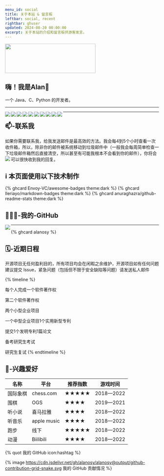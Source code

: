 ```yaml
---
menu_id: social
title: 关于本站 & 留言板
leftbar: social, recent
rightbar: ghuser
updated: 2024-08-20 00:00:00
excerpt: 关于本站的介绍和留言板供游客发言。
---
```


<img src="https://blog-alan.oss-cn-hangzhou.aliyuncs.com/hexo_blog/hello-alan.png" width = "296.23" height = "96" />


## 嗨！我是Alan👋

一个 Java、C、Python 的开发者。

------



 <img align=left src="https://img.shields.io/badge/iOS-000000?style=for-the-badge&logo=ios&logoColor=white"><img align=left src="https://img.shields.io/badge/Linux-FCC624?style=for-the-badge&logo=linux&logoColor=black"><img align=left src="https://img.shields.io/badge/mac%20os-000000?style=for-the-badge&logo=apple&logoColor=white">

 <img align=left src="https://img.shields.io/badge/Python-3776AB?style=for-the-badge&logo=python&logoColor=white"><img align=left src="https://img.shields.io/badge/C-00599C?style=for-the-badge&logo=c&logoColor=white"><img align=left src="https://img.shields.io/badge/Markdown-000000?style=for-the-badge&logo=markdown&logoColor=white"><img align=left src="https://img.shields.io/badge/Java-ED8B00?style=for-the-badge&logo=openjdk&logoColor=white">
 
 <img align=left src="https://img.shields.io/badge/CLion-000000?style=for-the-badge&logo=clion&logoColor=white"><img align=left src="https://img.shields.io/badge/VIM-%2311AB00.svg?&style=for-the-badge&logo=vim&logoColor=white"><img align=left src="https://img.shields.io/badge/Safari-FF1B2D?style=for-the-badge&logo=Safari&logoColor=white">



------



## 📫-联系我
如果你需要联系我，给我发送邮件是最高效的方法。我会每4到5个小时查看一次收件箱，所以，除非你的邮件被系统移动到垃圾邮件中（一般我会每周简单检查一下垃圾邮件箱然后直接清空，所以甚至有可能我根本不会看到你的邮件），你将会可以很快收到我的回复。
<a href="mailto:alanos@aliyun.com">
<img align=left src="https://img.shields.io/badge/Gmail-D14836?style=for-the-badge&logo=gmail&logoColor=white">
</a>

## ℹ️ 本页面使用以下技术制作

{% ghcard Envoy-VC/awesome-badges theme:dark %}
{% ghcard Ileriayo/markdown-badges theme:dark %}
{% ghcard anuraghazra/github-readme-stats theme:dark %}

## 👨🏻‍💻-我的-GitHub

<a target="blank" rel="noopener" href="https://github.com/Alanosy">
 <img align=left src="https://img.shields.io/badge/GitHub-100000?style=for-the-badge&logo=github&logoColor=white">
</a>

------

{% ghcard alanosy %}


## 🗓-近期日程

开源项目无任何盈利目的，所有项目均会在闲暇之余维护，开源项目如有任何问题建议提交 Issue，紧急问题（包括但不限于安全缺陷等问题）请发送私人邮件

{% timeline %}
<!-- node 2022 年 11 月 8 日-1 月 8 日 -->
每个人完成一个软件著作权
<!-- node 2023 年 1 月 9 日-3月9日 -->
第二个软件著作权
<!-- node 2023 年 3 月 10 日-9月1日 -->
两个小型企业项目
<!-- node 2023 年 9 月 2 日-12月2日 -->
一个中型企业项目1个实用新型专利
<!-- node 2023 年 12 月 3 日-2024年6月 -->
提交1个发明专利1篇论文
<!-- node 2024 年 6 月-12月-->
备考研究生考试
<!-- node 2025 年 1 月-5月  -->
研究生复试
{% endtimeline %}

## 🤩-兴趣爱好

| 名称     | 平台        | 推荐指数 | 游戏时间  |
| -------- | ----------- | -------- | --------- |
| 国际象棋 | chess.com   | ★★★★★    | 2018—2022 |
| 围棋     | OGS         | ★★★★     | 2019—2021 |
| 听小说   | 喜马拉雅    | ★★★★     | 2018—2022 |
| 听音乐   | apple music | ★★★★     | 2018—2022 |
| 跑步     | 线下        | ★★★★★    | 2018—2022 |
| 动漫     | Biilibili   | ★★★★     | 2018—2022 |


{% quot 我的 GitHub icon:hashtag %}

{% image https://cdn.jsdelivr.net/gh/alanosy/alanosy@output/github-contribution-grid-snake.svg 我的 GitHub 贡献情况 %}
